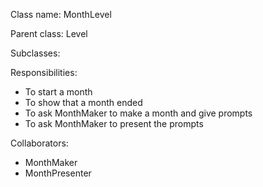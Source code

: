 Class name: MonthLevel

Parent class: Level

Subclasses:

Responsibilities:
* To start a month
* To show that a month ended
* To ask MonthMaker to make a month and give prompts
* To ask MonthMaker to present the prompts

Collaborators:
* MonthMaker
* MonthPresenter
